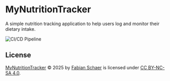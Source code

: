 # MyNutritionTracker

A simple nutrition tracking application to help users log and monitor their dietary intake.

![CI/CD Pipeline](https://github.com/klingo/my-nutrition-tracker/workflows/CI/CD%20Pipeline/badge.svg)

## License

[MyNutritionTracker](https://github.com/klingo/my-nutrition-tracker) © 2025 by [Fabian Schaer](https://github.com/klingo) is licensed under [CC BY-NC-SA 4.0](https://creativecommons.org/licenses/by-nc-sa/4.0/).
